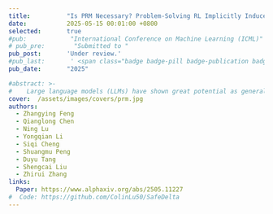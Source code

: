 ```yaml
---
title:          "Is PRM Necessary? Problem-Solving RL Implicitly Induces PRM Capability in LLMs"
date:           2025-05-15 00:01:00 +0800
selected:       true
#pub:            "International Conference on Machine Learning (ICML)"
# pub_pre:        "Submitted to "
pub_post:       'Under review.'
#pub_last:       ' <span class="badge badge-pill badge-publication badge-success">Spotlight</span>'
pub_date:       "2025"

#abstract: >-
#    Large language models (LLMs) have shown great potential as general-purpose AI assistants across various domains. To fully leverage this potential in specific applications, many companies provide fine-tuning API services, enabling users to upload their own data for LLM customization. However, fine-tuning services introduce a new safety threat: user-uploaded data, whether harmful or benign, can break the model's alignment, leading to unsafe outputs. Moreover, existing defense methods struggle to address the diversity of fine-tuning datasets (e.g., varying sizes, tasks), often sacrificing utility for safety or vice versa. To address this issue, we propose Safe Delta, a safety-aware post-training defense method that adjusts the delta parameters (i.e., the parameter change before and after fine-tuning). Specifically, Safe Delta estimates the safety degradation, selects delta parameters to maximize utility while limiting overall safety loss, and applies a safety compensation vector to mitigate residual safety loss. Through extensive experiments on four diverse datasets with varying settings, our approach consistently preserves safety while ensuring that the utility gain from benign datasets remains unaffected.  
cover:  /assets/images/covers/prm.jpg
authors:
  - Zhangying Feng
  - Qianglong Chen
  - Ning Lu
  - Yongqian Li
  - Siqi Cheng
  - Shuangmu Peng
  - Duyu Tang
  - Shengcai Liu
  - Zhirui Zhang
links:
  Paper: https://www.alphaxiv.org/abs/2505.11227
#  Code: https://github.com/ColinLu50/SafeDelta
---
```

